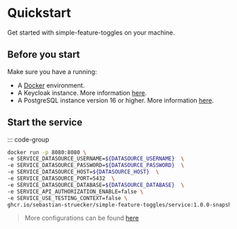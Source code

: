 # Quickstart

Get started with simple-feature-toggles on your machine.

## Before you start

Make sure you have a running:

- A [Docker](https://www.docker.com/) environment.
- A Keycloak instance. More information [here](../../infrastructure/oidc/keycloak).
- A PostgreSQL instance version 16 or higher. More information [here](../../infrastructure/postgresql).

## Start the service

::: code-group

```sh [docker]
docker run -p 8080:8080 \
-e SERVICE_DATASOURCE_USERNAME=${DATASOURCE_USERNAME}  \
-e SERVICE_DATASOURCE_PASSWORD=${DATASOURCE_PASSWORD}  \
-e SERVICE_DATASOURCE_HOST=${DATASOURCE_HOST}  \
-e SERVICE_DATASOURCE_PORT=5432  \
-e SERVICE_DATASOURCE_DATABASE=${DATASOURCE_DATABASE}  \
-e SERVICE_API_AUTHORIZATION_ENABLE=false \
-e SERVICE_USE_TESTING_CONTEXT=false \
ghcr.io/sebastian-struecker/simple-feature-toggles/service:1.0.0-snapshot
```

> More configurations can be found [here](/configuration-references)

